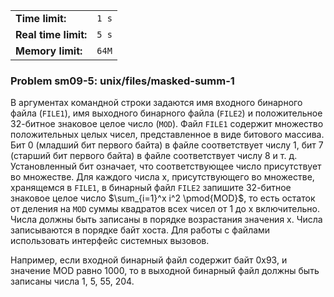 |                      |       |
|----------------------|-------|
| **Time limit:**      | `1 s` |
| **Real time limit:** | `5 s` |
| **Memory limit:**    | `64M` |


### Problem sm09-5: unix/files/masked-summ-1

В аргументах командной строки задаются имя входного бинарного файла (`FILE1`), имя выходного
бинарного файла (`FILE2`) и положительное 32-битное знаковое целое число (`MOD`). Файл `FILE1`
содержит множество положительных целых чисел, представленное в виде битового массива. Бит 0 (младший
бит первого байта) в файле соответствует числу 1, бит 7 (старший бит первого байта) в файле
соответствует числу 8 и т. д. Установленный бит означает, что соответствующее число присутствует во
множестве. Для каждого числа x, присутствующего во множестве, хранящемся в `FILE1`, в бинарный файл
`FILE2` запишите 32-битное знаковое целое число $\sum_{i=1}^x i^2 \pmod{MOD}$, то есть остаток от
деления на `MOD` суммы квадратов всех чисел от 1 до x включительно. Числа должны быть записаны в
порядке возрастания значения x. Числа записываются в порядке байт хоста. Для работы с файлами
использовать интерфейс системных вызовов.

Например, если входной бинарный файл содержит байт 0x93, и значение MOD равно 1000, то в выходной
бинарный файл должны быть записаны числа 1, 5, 55, 204.

